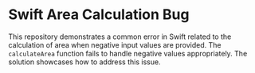 # Swift Area Calculation Bug

This repository demonstrates a common error in Swift related to the calculation of area when negative input values are provided. The `calculateArea` function fails to handle negative values appropriately. The solution showcases how to address this issue.